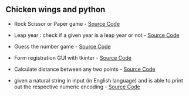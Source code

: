 ## Chicken wings and python

* Rock Scissor or Paper game - [Source Code](rock_scissor_paper/rock_scissor_paper.py)
* Leap year : check if a given year is a leap year or not - [Source Code](LeapYear/leapYear.py)
* Guess the number game - [Source Code](guess_the_number/guessTheNumber.py)
* Form registration GUI with tkinter - [Source Code](form_registration_GUI/first_GUI.py)
* Calculate distance between any two points - [Source Code](distance/points.py)

*  given a natural string in input (in English language) and is able to print out the respective numeric encoding  - [Source Code](DPOneySolution.py)
